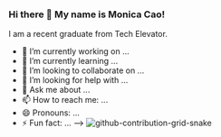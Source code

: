 ### Hi there 👋 My name is Monica Cao!


I am a recent graduate from Tech Elevator.

- 🔭 I’m currently working on ...
- 🌱 I’m currently learning ...
- 👯 I’m looking to collaborate on ...
- 🤔 I’m looking for help with ...
- 💬 Ask me about ...
- 📫 How to reach me: ...
- 😄 Pronouns: ...
- ⚡ Fun fact: ...
-->
![github-contribution-grid-snake](https://user-images.githubusercontent.com/115948683/204420624-22af2847-5e73-4a8e-9272-94fcecaf10dd.svg)
